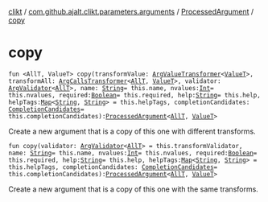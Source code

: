 [clikt](../../index.md) / [com.github.ajalt.clikt.parameters.arguments](../index.md) / [ProcessedArgument](index.md) / [copy](./copy.md)

# copy

`fun <AllT, ValueT> copy(transformValue: `[`ArgValueTransformer`](../-arg-value-transformer.md)`<`[`ValueT`](copy.md#ValueT)`>, transformAll: `[`ArgCallsTransformer`](../-arg-calls-transformer.md)`<`[`AllT`](copy.md#AllT)`, `[`ValueT`](copy.md#ValueT)`>, validator: `[`ArgValidator`](../-arg-validator.md)`<`[`AllT`](copy.md#AllT)`>, name: `[`String`](https://kotlinlang.org/api/latest/jvm/stdlib/kotlin/-string/index.html)` = this.name, nvalues: `[`Int`](https://kotlinlang.org/api/latest/jvm/stdlib/kotlin/-int/index.html)` = this.nvalues, required: `[`Boolean`](https://kotlinlang.org/api/latest/jvm/stdlib/kotlin/-boolean/index.html)` = this.required, help: `[`String`](https://kotlinlang.org/api/latest/jvm/stdlib/kotlin/-string/index.html)` = this.help, helpTags: `[`Map`](https://kotlinlang.org/api/latest/jvm/stdlib/kotlin.collections/-map/index.html)`<`[`String`](https://kotlinlang.org/api/latest/jvm/stdlib/kotlin/-string/index.html)`, `[`String`](https://kotlinlang.org/api/latest/jvm/stdlib/kotlin/-string/index.html)`> = this.helpTags, completionCandidates: `[`CompletionCandidates`](../../com.github.ajalt.clikt.completion/-completion-candidates/index.md)` = this.completionCandidates): `[`ProcessedArgument`](index.md)`<`[`AllT`](copy.md#AllT)`, `[`ValueT`](copy.md#ValueT)`>`

Create a new argument that is a copy of this one with different transforms.

`fun copy(validator: `[`ArgValidator`](../-arg-validator.md)`<`[`AllT`](index.md#AllT)`> = this.transformValidator, name: `[`String`](https://kotlinlang.org/api/latest/jvm/stdlib/kotlin/-string/index.html)` = this.name, nvalues: `[`Int`](https://kotlinlang.org/api/latest/jvm/stdlib/kotlin/-int/index.html)` = this.nvalues, required: `[`Boolean`](https://kotlinlang.org/api/latest/jvm/stdlib/kotlin/-boolean/index.html)` = this.required, help: `[`String`](https://kotlinlang.org/api/latest/jvm/stdlib/kotlin/-string/index.html)` = this.help, helpTags: `[`Map`](https://kotlinlang.org/api/latest/jvm/stdlib/kotlin.collections/-map/index.html)`<`[`String`](https://kotlinlang.org/api/latest/jvm/stdlib/kotlin/-string/index.html)`, `[`String`](https://kotlinlang.org/api/latest/jvm/stdlib/kotlin/-string/index.html)`> = this.helpTags, completionCandidates: `[`CompletionCandidates`](../../com.github.ajalt.clikt.completion/-completion-candidates/index.md)` = this.completionCandidates): `[`ProcessedArgument`](index.md)`<`[`AllT`](index.md#AllT)`, `[`ValueT`](index.md#ValueT)`>`

Create a new argument that is a copy of this one with the same transforms.

